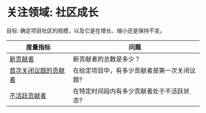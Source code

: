 # 关注领域: 社区成长

目标: 确定项目社区的规模，以及它是在增长、缩小还是保持不变。

度量指标 | 问题
--- | ---
[新贡献者](new-contributors.md)| 新贡献者的总数是多少？
[首次关闭议题的贡献者](new-contributor-closing-issues.md) | 在给定项目中，有多少贡献者是第一次关闭议题?
[不活跃贡献者](inactive-contributors.md) | 在特定时间段内有多少贡献者处于不活跃状态?